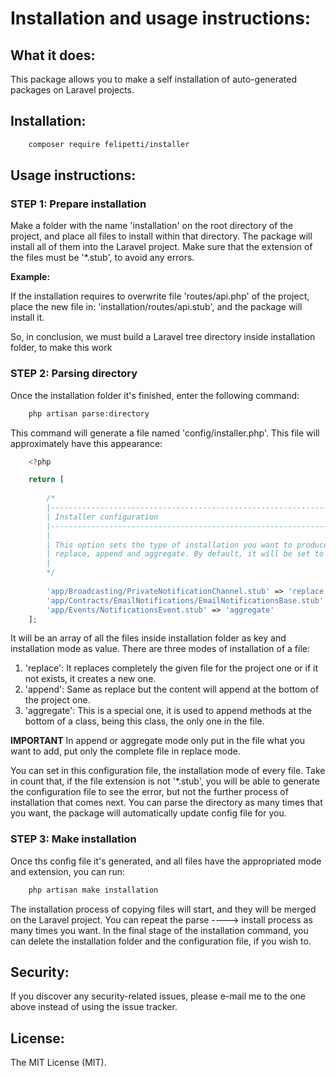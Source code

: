 # Installation and usage instructions:

## What it does:

This package allows you to make a self installation of auto-generated packages on Laravel projects.

## Installation:

```bash
    composer require felipetti/installer
```

## Usage instructions:

### STEP 1: Prepare installation

Make a folder with the name 'installation' on the root directory of the project, 
and place all files to install within that directory. The package will install all of them 
into the Laravel project. Make sure that the extension of the files must be '*.stub', to avoid any errors.

**Example:**

If the installation requires to overwrite file 'routes/api.php' of the project, place the new file in:
'installation/routes/api.stub', and the package will install it. 

So, in conclusion, we must build a Laravel tree directory inside installation folder, to make this work

### STEP 2: Parsing directory

Once the installation folder it's finished, enter the following command:

```bash
    php artisan parse:directory
```
This command will generate a file named 'config/installer.php'. This file will approximately have this appearance:

```php
    <?php

    return [
    
        /*
        |--------------------------------------------------------------------------
        | Installer configuration
        |--------------------------------------------------------------------------
        |
        | This option sets the type of installation you want to produce. There is:
        | replace, append and aggregate. By default, it will be set to replace.
        |
        */
    
        'app/Broadcasting/PrivateNotificationChannel.stub' => 'replace',
        'app/Contracts/EmailNotifications/EmailNotificationsBase.stub' => 'append',
        'app/Events/NotificationsEvent.stub' => 'aggregate'
    ];
```
It will be an array of all the files inside installation folder as key and installation mode as value.
There are three modes of installation of a file:

1. 'replace': It replaces completely the given file for the project one or if it not exists, it creates a new one.
2. 'append': Same as replace but the content will append at the bottom of the project one.
3. 'aggregate': This is a special one, it is used to append methods at the bottom of a class,
                being this class, the only one in the file.

**IMPORTANT** 
In append or aggregate mode only put in the file what you want to add, put only the complete
file in replace mode.

You can set in this configuration file, the installation mode of every file. Take in count that, 
if the file extension is not '*.stub', you will be able to generate the configuration file to see
the error, but not the further process of installation that comes next.
You can parse the directory as many times that you want, the package will automatically update config
file for you.

### STEP 3: Make installation

Once ths config file it's generated, and all files have the appropriated mode and extension, you can run:

```bash
    php artisan make installation
```

The installation process of copying files will start, and they will be merged on the Laravel project.
You can repeat the parse ----> install process as many times you want.
In the final stage of the installation command, you can delete the installation folder and the
configuration file, if you wish to. 

## Security:

If you discover any security-related issues, please e-mail me to the one above instead of using the issue tracker.

## License:

The MIT License (MIT).
